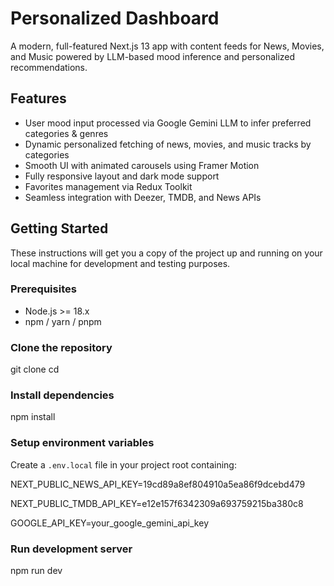# Personalized Dashboard

A modern, full-featured Next.js 13 app with content feeds for News, Movies, and Music powered by LLM-based mood inference and personalized recommendations.

## Features

- User mood input processed via Google Gemini LLM to infer preferred categories & genres
- Dynamic personalized fetching of news, movies, and music tracks by categories
- Smooth UI with animated carousels using Framer Motion
- Fully responsive layout and dark mode support
- Favorites management via Redux Toolkit
- Seamless integration with Deezer, TMDB, and News APIs

## Getting Started

These instructions will get you a copy of the project up and running on your local machine for development and testing purposes.

### Prerequisites

- Node.js >= 18.x
- npm / yarn / pnpm

### Clone the repository

git clone <your-repo-url>
cd <your-project-folder>

### Install dependencies

npm install

### Setup environment variables

Create a `.env.local` file in your project root containing:

NEXT_PUBLIC_NEWS_API_KEY=19cd89a8ef804910a5ea86f9dcebd479


NEXT_PUBLIC_TMDB_API_KEY=e12e157f6342309a693759215ba380c8


GOOGLE_API_KEY=your_google_gemini_api_key

### Run development server
npm run dev

